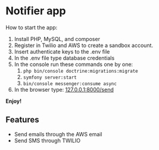 # Notifier app

How to start the app:
1. Install PHP, MySQL, and composer
2. Register in Twilio and AWS to create a sandbox account.
3. Insert authenticate keys to the .env file
4. In the .env file type database credentials
5. In the console run these commands one by one:
    1. `php bin/console doctrine:migrations:migrate`
    2. `symfony server:start`
    3. `bin/console messenger:consume async`
6. In the browser type: [127.0.0.1:8000/send](http://127.0.0.1:8000/send)

**Enjoy!**

## Features

* Send emails through the AWS email
* Send SMS through  TWILIO
